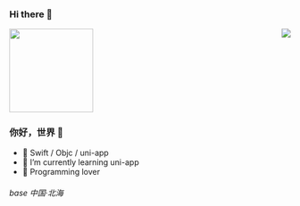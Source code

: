 ### Hi there 👋

<img align="top" width="150" height="150" src="https://avatars.githubusercontent.com/u/18360524?s=400&u=05e8417609f51350b8aa8ef37444786fc8077854&v=4"/>
<img align="right" src="https://github-readme-stats.vercel.app/api?username=Janzen&show_icons=true&icon_color=CE1D2D&text_color=718096&bg_color=ffffff&hide_title=true" />

### 你好，世界 👋

- :punch:  Swift / Objc / uni-app
- 🌱 I’m currently learning uni-app
- :tropical_fish:  Programming lover

###### base 中国·北海

<!--
**JanzenChen/JanzenChen** is a ✨ _special_ ✨ repository because its `README.md` (this file) appears on your GitHub profile.

Here are some ideas to get you started:

- 🔭 I’m currently working on ...
- 🌱 I’m currently learning ...
- 👯 I’m looking to collaborate on ...
- 🤔 I’m looking for help with ...
- 💬 Ask me about ...
- 📫 How to reach me: ...
- 😄 Pronouns: ...
- ⚡ Fun fact: ...
-->
